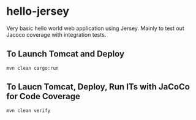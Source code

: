 # hello-jersey #
Very basic hello world web application using Jersey.  Mainly to test out Jacoco coverage with integration tests.

## To Launch Tomcat and Deploy ##
`mvn clean cargo:run`

## To Laucn Tomcat, Deploy, Run ITs with JaCoCo for Code Coverage ##
`mvn clean verify`

